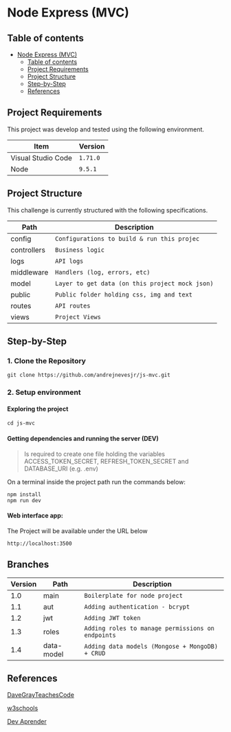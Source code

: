 # Node Express (MVC)

## Table of contents

- [Node Express (MVC)](<#node--express--(mvc)>)
  - [Table of contents](#table-of-contents)
  - [Project Requirements](#project-requirements)
  - [Project Structure](#project-structure)
  - [Step-by-Step](#step-by-step)
  - [References](#references)

## Project Requirements

This project was develop and tested using the following environment.

| Item               | Version  |
| ------------------ | -------- |
| Visual Studio Code | `1.71.0` |
| Node               | `9.5.1`  |

## Project Structure

This challenge is currently structured with the following specifications.

| Path        | Description                                     |
| ----------- | ----------------------------------------------- |
| config      | `Configurations to build & run this projec`     |
| controllers | `Business logic`                                |
| logs        | `API logs`                                      |
| middleware  | `Handlers (log, errors, etc)`                   |
| model       | `Layer to get data (on this project mock json)` |
| public      | `Public folder holding css, img and text`       |
| routes      | `API routes`                                    |
| views       | `Project Views`                                 |

## Step-by-Step

### 1. Clone the Repository

`git clone https://github.com/andrejnevesjr/js-mvc.git`

### 2. Setup environment

#### Exploring the project

```
cd js-mvc
```

#### Getting dependencies and running the server (DEV)

> Is required to create one file holding the variables ACCESS_TOKEN_SECRET, REFRESH_TOKEN_SECRET and DATABASE_URI (e.g. .env)

On a terminal inside the project path run the commands below:

```
npm install
npm run dev
```

#### Web interface app:

The Project will be available under the URL below

```
http://localhost:3500
```

## Branches

| Version | Path       | Description                                       |
| ------- | ---------- | ------------------------------------------------- |
| 1.0     | main       | `Boilerplate for node project`                    |
| 1.1     | aut        | `Adding authentication - bcrypt`                  |
| 1.2     | jwt        | `Adding JWT token`                                |
| 1.3     | roles      | `Adding roles to manage permissions on endpoints` |
| 1.4     | data-model | `Adding data models (Mongose + MongoDB) + CRUD`   |

## References

[DaveGrayTeachesCode](https://www.youtube.com/@DaveGrayTeachesCode)

[w3schools](https://www.w3schools.com/js/)

[Dev Aprender](https://www.youtube.com/@DevAprender)
